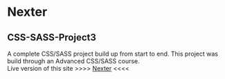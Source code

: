 # Nexter
## CSS-SASS-Project3

A complete CSS/SASS project build up from start to end. This project was build through an Advanced CSS/SASS course.   
Live version of this site >>>> [Nexter](https://nexter.netlify.app/) <<<<
